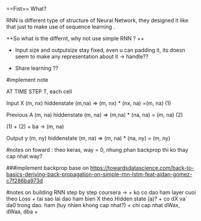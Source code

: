 ==Fist== What?

RNN is different type of structure of Neural Network, they designed it like that just to make use of sequence learning .

++So what is the differnt, why not use simple RNN ? ++
+ Input size and outputsize stay fixed, even u can padding it, its doesn seem to make any representation about it
-> handle??

+ Share learning ??




#implement note


AT TIME STEP T, each cell

Input X (m, nx)
hiddenstate (m,na)
=> (m, nx) * (nx, na)  =(m, na) (1)



Previous A (m, na)
hiddenstate (m, na)
=> (m,na) *  (na, na) = (m, na) (2)

(1) + (2) + ba -> (m, na)


Output y (m, ny)
hiddenstate (m, na)
=> (m, na) *  (na, ny)    = (m, ny)



#notes on foward : theo keras, way = 0, nhung phan backprop thi ko thay cap nhat way?
                    


###implement backprop base on https://towardsdatascience.com/back-to-basics-deriving-back-propagation-on-simple-rnn-lstm-feat-aidan-gomez-c7f286ba973d

#notes on building RNN step by step coursera -> + ko co dao ham layer cuoi theo Loss
                                                + tai sao lai dao ham bien X theo Hidden state (a)?
                                                + co dX va` da0 trong dao. ham (tuy nhien khong cap nhat?)
                                                + chi cap nhat dWax, dWaa, dba 
                                                + 